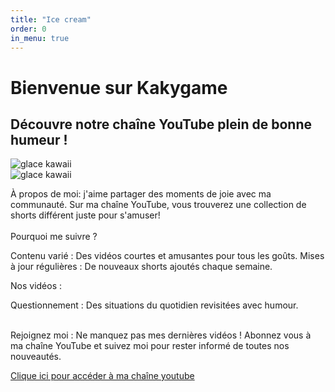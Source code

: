 ```yaml
---
title: "Ice cream"
order: 0
in_menu: true
---
```

<body>
   <h1> Bienvenue sur Kakygame </h1>

<h2>Découvre notre chaîne YouTube plein de bonne humeur ! </h2>

<img src="./ice-cream-cone-6387867_1280.png" alt="glace kawaii" class="animee" >
<div class="image"> <img src="./link images/ice-cream-cone-6387867_1280.png" alt="glace kawaii" class="bas"> </div>

<p>À propos de moi: j'aime partager des moments de joie avec ma communauté. Sur ma chaîne YouTube, vous trouverez une collection de shorts différent juste pour s'amuser! <br> <br>
Pourquoi me suivre ?

Contenu varié : Des vidéos courtes et amusantes pour tous les goûts. Mises à jour régulières : De nouveaux shorts ajoutés chaque semaine. <br>

Nos vidéos :

Questionnement : Des situations du quotidien revisitées avec humour. <br> <br>

Rejoignez moi : Ne manquez pas mes dernières vidéos ! Abonnez vous à ma chaîne YouTube et suivez moi pour rester informé de toutes nos nouveautés.

 </p>

 <a href="http://www.youtube.com/@Kaky_Game" target="_blank">Clique ici pour accéder à ma chaîne youtube</a>

 



</body> 